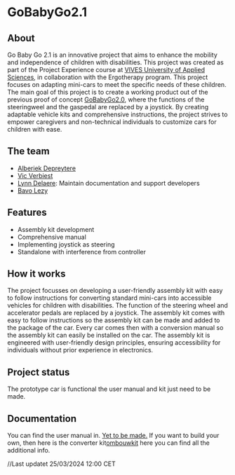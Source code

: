 # GoBabyGo2.1

## About

Go Baby Go 2.1 is an innovative project that aims to enhance the mobility and independence of children with disabilities.
This project was created as part of the Project Experience course at [VIVES University of Applied Sciences](https://www.vives.be/en), in collaboration with the Ergotherapy program. This project focuses on adapting mini-cars to meet the specific needs of these children.
The main goal of this project is to create a working product out of the previous proof of concept [GoBabyGo2.0](https://github.com/vives-project-xp/GoBabyGo2.0), where the functions of the steeringweel and the gaspedal are replaced by a joystick.
By creating adaptable vehicle kits and comprehensive instructions, the project strives to empower caregivers and non-technical individuals to customize cars for children with ease.

## The team

- [Alberiek Depreytere](https://github.com/AlberiekDepreytere) <!--Beschrijving rol toevoegen-->
- [Vic Verbiest](https://github.com/Vic-Verbiest) <!--Beschrijving rol toevoegen-->
- [Lynn Delaere](https://github.com/LynnDelaere): Maintain documentation and support developers
- [Bavo Lezy](https://github.com/bavolezy) <!--Beschrijving rol toevoegen-->

## Features

- Assembly kit development
- Comprehensive manual
- Implementing joystick as steering
- Standalone with interference from controller

## How it works

The project focusses on developing a user-friendly assembly kit with easy to follow instructions for converting standard mini-cars into accessible vehicles for children with disabilities. The function of the steering wheel and accelerator pedals are replaced by a joystick.
The assembly kit comes with easy to follow instructions so the assembly kit can be made and added to the package of the car. Every car comes then with a conversion manual so the assembly kit can easily be installed on the car. The assembly kit is engineered with user-friendly design principles, ensuring accessibility for individuals without prior experience in electronics.

## Project status

The prototype car is functional the user manual and kit just need to be made.

## Documentation

 You can find the user manual in. [Yet to be made.]()
 If you want to build your own, then here is the converter kit[ombouwkit](/Documentation/Ombouwkit.md) here you can find all the additional info.

//Last updatet 25/03/2024 12:00 CET
